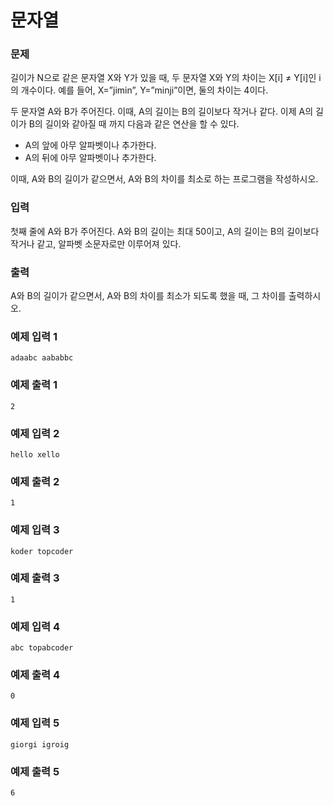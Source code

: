 # 문자열  
### 문제 

길이가 N으로 같은 문자열 X와 Y가 있을 때, 두 문자열 X와 Y의 차이는 X[i] ≠ Y[i]인 i의 개수이다. 예를 들어, X=”jimin”, Y=”minji”이면, 둘의 차이는 4이다.

두 문자열 A와 B가 주어진다. 이때, A의 길이는 B의 길이보다 작거나 같다. 이제 A의 길이가 B의 길이와 같아질 때 까지 다음과 같은 연산을 할 수 있다.

- A의 앞에 아무 알파벳이나 추가한다.
- A의 뒤에 아무 알파벳이나 추가한다.

이때, A와 B의 길이가 같으면서, A와 B의 차이를 최소로 하는 프로그램을 작성하시오.

### 입력

첫째 줄에 A와 B가 주어진다. A와 B의 길이는 최대 50이고, A의 길이는 B의 길이보다 작거나 같고, 알파벳 소문자로만 이루어져 있다.

### 출력

A와 B의 길이가 같으면서, A와 B의 차이를 최소가 되도록 했을 때, 그 차이를 출력하시오.

### 예제 입력 1

~~~
adaabc aababbc
~~~

### 예제 출력 1

~~~
2
~~~

### 예제 입력 2

~~~
hello xello
~~~

### 예제 출력 2

~~~
1
~~~


### 예제 입력 3

~~~
koder topcoder
~~~

### 예제 출력 3

~~~
1
~~~

### 예제 입력 4

~~~
abc topabcoder
~~~

### 예제 출력 4

~~~
0
~~~

### 예제 입력 5

~~~
giorgi igroig
~~~

### 예제 출력 5

~~~
6
~~~
